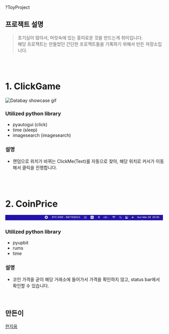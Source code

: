 ?ToyProject

## 프로잭트 설명 
> 호기심이 많아서, 머릿속에 있는 흥미로운 것을 만드는게 취미입니다.<br>
> 해당 프로잭트는 만들었던 간단한 프로잭트들을 기록하기 위해서 만든 저장소입니다. <br>

<br><br>

# 1. ClickGame
<img src="https://github.com/hanjiung/ToyProject/blob/main/clickGame/TestImage/automaticClick.gif" alt="Databay showcase gif" title="Databay showcase gif" width="500"/>


### Utilized python library
-  pyautogui (click)
-  time (sleep)
-  imagesearch (imagesearch)

### 설명
- 랜덤으로 위치가 바뀌는 ClickMe(Text)를 자동으로 찾아, 해당 위치로 커서가 이동해서 클릭을 진행합니다.


<br><br>
# 2. CoinPrice

<img src="https://github.com/hanjiung/ToyProject/blob/main/CoinPrice/CoinPrice.gif" alt="Databay showcase gif" title="Databay showcase gif" width="500"/>


### Utilized python library
- pyupbit
- rums
- time

### 설명
- 코인 가격을 굳이 해당 거래소에 들어가서 가격을 확인하지 않고, status bar에서 확인할 수 있습니다. 

<br>


## 만든이

[한지웅](https://hanjiung.github.io/career)
